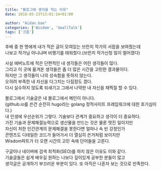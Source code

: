```yaml
---
title: "블로그에 생각을 적는 이유"
date: 2018-05-23T13:01:14+01:00

author: "Aidan.bae"
categories: ['Wisdom', 'SmallTalk']
tags: ['크흠']
---
```


후배 중 한 명에게 내가 적은 글이 모여있는 브런치 작가의 서랍을 보여줬는데  
나보고 작가님 아니냐며 비행기를 태워줬다.(브런치 작가신청 많이 떨어졌다)

사실 에버노트에 적은 단편적인 내 생각들은 어린 생각들이 많다.  
그리고 이 곳에 옮겨온 생각들은 좀 더 많은 시간을 고민한 결과물이다.  
하지만 그 생각들이 나의 성숙함을 뜻하지 않는다.  
오히려 부족한 내 자신을 다그치는 다짐정도 겠다.  
다시 실수하지 않도록 되새기고 그래서 나약한 내 자신을 채찍질 할 수 있다.

블로그에서 기술글은 내 블로그에서 메인이 아니다.  
(github.io를 쓴건 순전히 hugo라는 golang 정적사이트 프레임워크에 대한 호기심이다.)  
내 인생에 우선순위가 그렇다.
기술보다 관계가 중요하고 생각이 더 중요하다.  
가진 기술과 문제해결능력으로 생산물을 만드는 것은 물론 멋진 일이지만  
자신이 처한 인간관계의 문제해결을 못한다면 얼마나 속 빈 강정인가  
콘텐츠도 디테일한 코드가 들어가서 더 열심히 쓴거처럼 보이지만  
Wisdom파트가 더 오랜 시간의 고민 속에 단어들을 고른다.  

구글이나 네이버에 검색 최적화(SEO)를 하지 않은 이유도 이와 같다.  
기술글들은 쉽게 배우길 원하는 나보다 깊이있게 공부한 분들이 많고  
생각글은 공개하기 부끄러운 부분이 있다.
또 아직은 나혼자 보는 것으로 만족한다.  
